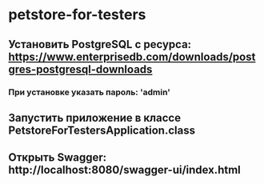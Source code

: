 # petstore-for-testers

## Установить PostgreSQL с ресурса: https://www.enterprisedb.com/downloads/postgres-postgresql-downloads
### При установке указать пароль: 'admin'
## Запустить приложение в классе PetstoreForTestersApplication.class
## Открыть Swagger: http://localhost:8080/swagger-ui/index.html